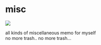 # misc
![](http://miaozn.github.io/misc/img/mooc.jpg)     

all kinds of miscellaneous memo for myself   
no more trash.. no more trash...
